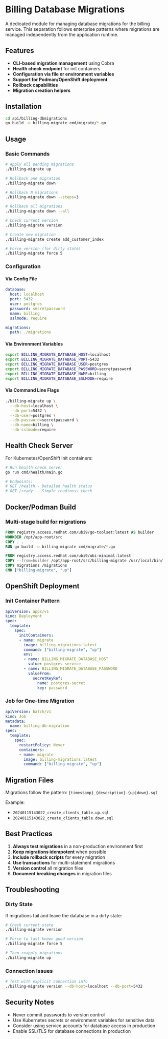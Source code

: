 # Billing Database Migrations

A dedicated module for managing database migrations for the billing service. This separation follows enterprise patterns where migrations are managed independently from the application runtime.

## Features

- **CLI-based migration management** using Cobra
- **Health check endpoint** for init containers
- **Configuration via file or environment variables**
- **Support for Podman/OpenShift deployment**
- **Rollback capabilities**
- **Migration creation helpers**

## Installation

```bash
cd api/billing-dbmigrations
go build -o billing-migrate cmd/migrate/*.go
```

## Usage

### Basic Commands

```bash
# Apply all pending migrations
./billing-migrate up

# Rollback one migration
./billing-migrate down

# Rollback N migrations
./billing-migrate down --steps=3

# Rollback all migrations
./billing-migrate down --all

# Check current version
./billing-migrate version

# Create new migration
./billing-migrate create add_customer_index

# Force version (for dirty state)
./billing-migrate force 5
```

### Configuration

#### Via Config File
```yaml
database:
  host: localhost
  port: 5432
  user: postgres
  password: secretpassword
  name: billing
  sslmode: require

migrations:
  path: ./migrations
```

#### Via Environment Variables
```bash
export BILLING_MIGRATE_DATABASE_HOST=localhost
export BILLING_MIGRATE_DATABASE_PORT=5432
export BILLING_MIGRATE_DATABASE_USER=postgres
export BILLING_MIGRATE_DATABASE_PASSWORD=secretpassword
export BILLING_MIGRATE_DATABASE_NAME=billing
export BILLING_MIGRATE_DATABASE_SSLMODE=require
```

#### Via Command Line Flags
```bash
./billing-migrate up \
  --db-host=localhost \
  --db-port=5432 \
  --db-user=postgres \
  --db-password=secretpassword \
  --db-name=billing \
  --db-sslmode=require
```

## Health Check Server

For Kubernetes/OpenShift init containers:

```bash
# Run health check server
go run cmd/health/main.go

# Endpoints:
# GET /health - Detailed health status
# GET /ready  - Simple readiness check
```

## Docker/Podman Build

### Multi-stage build for migrations
```dockerfile
FROM registry.access.redhat.com/ubi9/go-toolset:latest AS builder
WORKDIR /opt/app-root/src
COPY . .
RUN go build -o billing-migrate cmd/migrate/*.go

FROM registry.access.redhat.com/ubi9/ubi-minimal:latest
COPY --from=builder /opt/app-root/src/billing-migrate /usr/local/bin/
COPY migrations /migrations
CMD ["billing-migrate", "up"]
```

## OpenShift Deployment

### Init Container Pattern
```yaml
apiVersion: apps/v1
kind: Deployment
spec:
  template:
    spec:
      initContainers:
      - name: migrate
        image: billing-migrations:latest
        command: ["billing-migrate", "up"]
        env:
        - name: BILLING_MIGRATE_DATABASE_HOST
          value: postgres-service
        - name: BILLING_MIGRATE_DATABASE_PASSWORD
          valueFrom:
            secretKeyRef:
              name: postgres-secret
              key: password
```

### Job for One-time Migration
```yaml
apiVersion: batch/v1
kind: Job
metadata:
  name: billing-db-migration
spec:
  template:
    spec:
      restartPolicy: Never
      containers:
      - name: migrate
        image: billing-migrations:latest
        command: ["billing-migrate", "up"]
```

## Migration Files

Migrations follow the pattern: `{timestamp}_{description}.{up|down}.sql`

Example:
- `20240115143022_create_clients_table.up.sql`
- `20240115143022_create_clients_table.down.sql`

## Best Practices

1. **Always test migrations** in a non-production environment first
2. **Keep migrations idempotent** when possible
3. **Include rollback scripts** for every migration
4. **Use transactions** for multi-statement migrations
5. **Version control** all migration files
6. **Document breaking changes** in migration files

## Troubleshooting

### Dirty State
If migrations fail and leave the database in a dirty state:
```bash
# Check current state
./billing-migrate version

# Force to last known good version
./billing-migrate force 5

# Then reapply migrations
./billing-migrate up
```

### Connection Issues
```bash
# Test with explicit connection info
./billing-migrate version --db-host=localhost --db-port=5432
```

## Security Notes

- Never commit passwords to version control
- Use Kubernetes secrets or environment variables for sensitive data
- Consider using service accounts for database access in production
- Enable SSL/TLS for database connections in production
